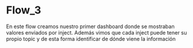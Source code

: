 # Flow_3
En este flow creamos nuestro primer dashboard donde se mostraban valores enviados por inject. Además vimos que cada inject puede tener su propio topic y de esta forma identificar de dónde viene la información
